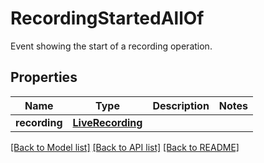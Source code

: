 # RecordingStartedAllOf

Event showing the start of a recording operation.
## Properties
Name | Type | Description | Notes
------------ | ------------- | ------------- | -------------
**recording** | [**LiveRecording**](LiveRecording.md) |  |

[[Back to Model list]](../README.md#documentation-for-models) [[Back to API list]](../README.md#documentation-for-api-endpoints) [[Back to README]](../README.md)
